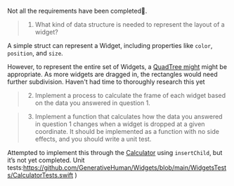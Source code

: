 
Not all the requirements have been completed🙇.

> 1. What kind of data structure is needed to represent the layout of
a widget?

A simple struct can represent a Widget, including properties like `color`, `position`, and `size`. 

However, to represent the entire set of Widgets, a [QuadTree might](https://en.wikipedia.org/wiki/Quadtree) might be appropriate. As more widgets are dragged in, the rectangles would need further subdivision. Haven't had time to thoroughly research this yet


> 2. Implement a process to calculate the frame of each widget based
on the data you answered in question 1.

> 3. Implement a function that calculates how the data you answered
in question 1 changes when a widget is dropped at a given
coordinate. It should be implemented as a function with no side
effects, and you should write a unit test.

Attempted to implement this through the [Calculator](https://github.com/GenerativeHuman/Widgets/blob/main/Widgets/UseCases/Calculator.swift) using `insertChild`, but it’s not yet completed. Unit tests:https://github.com/GenerativeHuman/Widgets/blob/main/WidgetsTests/CalculatorTests.swift ) 
